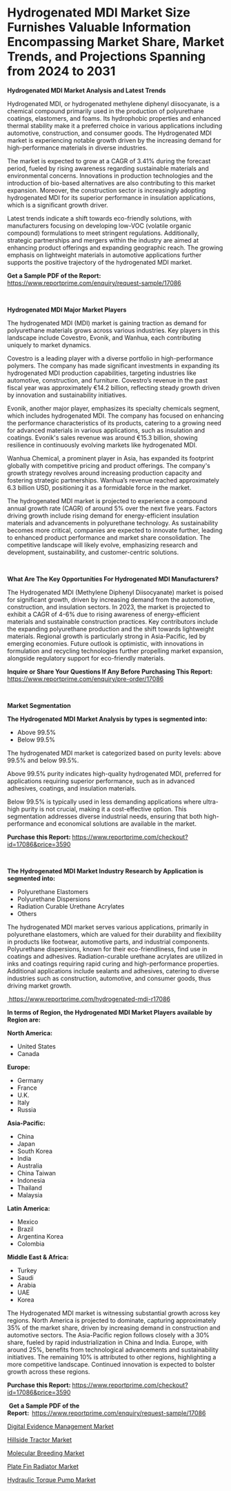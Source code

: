 <p><h1>Hydrogenated MDI Market Size Furnishes Valuable Information Encompassing Market Share, Market Trends, and Projections Spanning from 2024 to 2031</h1></p><p><strong>Hydrogenated MDI Market Analysis and Latest Trends</strong></p>
<p><p>Hydrogenated MDI, or hydrogenated methylene diphenyl diisocyanate, is a chemical compound primarily used in the production of polyurethane coatings, elastomers, and foams. Its hydrophobic properties and enhanced thermal stability make it a preferred choice in various applications including automotive, construction, and consumer goods. The Hydrogenated MDI market is experiencing notable growth driven by the increasing demand for high-performance materials in diverse industries.</p><p>The market is expected to grow at a CAGR of 3.41% during the forecast period, fueled by rising awareness regarding sustainable materials and environmental concerns. Innovations in production technologies and the introduction of bio-based alternatives are also contributing to this market expansion. Moreover, the construction sector is increasingly adopting hydrogenated MDI for its superior performance in insulation applications, which is a significant growth driver.</p><p>Latest trends indicate a shift towards eco-friendly solutions, with manufacturers focusing on developing low-VOC (volatile organic compound) formulations to meet stringent regulations. Additionally, strategic partnerships and mergers within the industry are aimed at enhancing product offerings and expanding geographic reach. The growing emphasis on lightweight materials in automotive applications further supports the positive trajectory of the hydrogenated MDI market.</p></p>
<p><strong>Get a Sample PDF of the Report:&nbsp;</strong> <a href="https://www.reportprime.com/enquiry/request-sample/17086?utm_campaign=1847&utm_medium=2&utm_source=Github&utm_content=ia&utm_term=24112024&utm_id=hydrogenated-mdi">https://www.reportprime.com/enquiry/request-sample/17086</a></p>
<p>&nbsp;</p>
<p><strong>Hydrogenated MDI Major Market Players</strong></p>
<p><p>The hydrogenated MDI (MDI) market is gaining traction as demand for polyurethane materials grows across various industries. Key players in this landscape include Covestro, Evonik, and Wanhua, each contributing uniquely to market dynamics.</p><p>Covestro is a leading player with a diverse portfolio in high-performance polymers. The company has made significant investments in expanding its hydrogenated MDI production capabilities, targeting industries like automotive, construction, and furniture. Covestro’s revenue in the past fiscal year was approximately €14.2 billion, reflecting steady growth driven by innovation and sustainability initiatives.</p><p>Evonik, another major player, emphasizes its specialty chemicals segment, which includes hydrogenated MDI. The company has focused on enhancing the performance characteristics of its products, catering to a growing need for advanced materials in various applications, such as insulation and coatings. Evonik's sales revenue was around €15.3 billion, showing resilience in continuously evolving markets like hydrogenated MDI.</p><p>Wanhua Chemical, a prominent player in Asia, has expanded its footprint globally with competitive pricing and product offerings. The company's growth strategy revolves around increasing production capacity and fostering strategic partnerships. Wanhua’s revenue reached approximately 6.3 billion USD, positioning it as a formidable force in the market.</p><p>The hydrogenated MDI market is projected to experience a compound annual growth rate (CAGR) of around 5% over the next five years. Factors driving growth include rising demand for energy-efficient insulation materials and advancements in polyurethane technology. As sustainability becomes more critical, companies are expected to innovate further, leading to enhanced product performance and market share consolidation. The competitive landscape will likely evolve, emphasizing research and development, sustainability, and customer-centric solutions.</p></p>
<p>&nbsp;</p>
<p><strong>What Are The Key Opportunities For Hydrogenated MDI Manufacturers?</strong></p>
<p><p>The Hydrogenated MDI (Methylene Diphenyl Diisocyanate) market is poised for significant growth, driven by increasing demand from the automotive, construction, and insulation sectors. In 2023, the market is projected to exhibit a CAGR of 4-6% due to rising awareness of energy-efficient materials and sustainable construction practices. Key contributors include the expanding polyurethane production and the shift towards lightweight materials. Regional growth is particularly strong in Asia-Pacific, led by emerging economies. Future outlook is optimistic, with innovations in formulation and recycling technologies further propelling market expansion, alongside regulatory support for eco-friendly materials.</p></p>
<p><strong>Inquire or Share Your Questions If Any Before Purchasing This Report:</strong> <a href="https://www.reportprime.com/enquiry/pre-order/17086?utm_campaign=1847&utm_medium=2&utm_source=Github&utm_content=ia&utm_term=24112024&utm_id=hydrogenated-mdi">https://www.reportprime.com/enquiry/pre-order/17086</a></p>
<p>&nbsp;</p>
<p><strong>Market Segmentation</strong></p>
<p><strong>The Hydrogenated MDI Market Analysis by types is segmented into:</strong></p>
<p><ul><li>Above 99.5%</li><li>Below 99.5%</li></ul></p>
<p><p>The hydrogenated MDI market is categorized based on purity levels: above 99.5% and below 99.5%. </p><p>Above 99.5% purity indicates high-quality hydrogenated MDI, preferred for applications requiring superior performance, such as in advanced adhesives, coatings, and insulation materials. </p><p>Below 99.5% is typically used in less demanding applications where ultra-high purity is not crucial, making it a cost-effective option. This segmentation addresses diverse industrial needs, ensuring that both high-performance and economical solutions are available in the market.</p></p>
<p><strong>Purchase this Report:&nbsp;</strong><a href="https://www.reportprime.com/checkout?id=17086&price=3590&utm_campaign=1847&utm_medium=2&utm_source=Github&utm_content=ia&utm_term=24112024&utm_id=hydrogenated-mdi">https://www.reportprime.com/checkout?id=17086&price=3590</a></p>
<p>&nbsp;</p>
<p><strong>The Hydrogenated MDI Market Industry Research by Application is segmented into:</strong></p>
<p><ul><li>Polyurethane Elastomers</li><li>Polyurethane Dispersions</li><li>Radiation Curable Urethane Acrylates</li><li>Others</li></ul></p>
<p><p>The hydrogenated MDI market serves various applications, primarily in polyurethane elastomers, which are valued for their durability and flexibility in products like footwear, automotive parts, and industrial components. Polyurethane dispersions, known for their eco-friendliness, find use in coatings and adhesives. Radiation-curable urethane acrylates are utilized in inks and coatings requiring rapid curing and high-performance properties. Additional applications include sealants and adhesives, catering to diverse industries such as construction, automotive, and consumer goods, thus driving market growth.</p></p>
<p><a href="https://www.reportprime.com/hydrogenated-mdi-r17086?utm_campaign=1847&utm_medium=2&utm_source=Github&utm_content=ia&utm_term=24112024&utm_id=hydrogenated-mdi">&nbsp;https://www.reportprime.com/hydrogenated-mdi-r17086</a></p>
<p><strong>In terms of Region, the Hydrogenated MDI Market Players available by Region are:</strong></p>
<p>
    <p> <strong> North America: </strong>
        <ul>
            <li>United States</li>
            <li>Canada</li>
        </ul>
        </p> 
    <p> <strong> Europe: </strong>
        <ul>
            <li>Germany</li>
            <li>France</li>
            <li>U.K.</li>
            <li>Italy</li>
            <li>Russia</li>
        </ul>
        </p> 
    <p> <strong> Asia-Pacific: </strong>
        <ul>
            <li>China</li>
            <li>Japan</li>
            <li>South Korea</li>
            <li>India</li>
            <li>Australia</li>
            <li>China Taiwan</li>
            <li>Indonesia</li>
            <li>Thailand</li>
            <li>Malaysia</li>
        </ul>
        </p> 
    <p> <strong> Latin America: </strong>
        <ul>
            <li>Mexico</li>
            <li>Brazil</li>
            <li>Argentina Korea</li>
            <li>Colombia</li>
        </ul>
        </p> 
    <p> <strong> Middle East & Africa: </strong>
        <ul>
            <li>Turkey</li>
            <li>Saudi</li>
            <li>Arabia</li>
            <li>UAE</li>
            <li>Korea</li>
        </ul>
    </p>
    </p>
<p><p>The Hydrogenated MDI market is witnessing substantial growth across key regions. North America is projected to dominate, capturing approximately 35% of the market share, driven by increasing demand in construction and automotive sectors. The Asia-Pacific region follows closely with a 30% share, fueled by rapid industrialization in China and India. Europe, with around 25%, benefits from technological advancements and sustainability initiatives. The remaining 10% is attributed to other regions, highlighting a more competitive landscape. Continued innovation is expected to bolster growth across these regions.</p></p>
<p><strong>Purchase this Report: </strong><a href="https://www.reportprime.com/checkout?id=17086&price=3590&utm_campaign=1847&utm_medium=2&utm_source=Github&utm_content=ia&utm_term=24112024&utm_id=hydrogenated-mdi">https://www.reportprime.com/checkout?id=17086&price=3590</a></p>
<p>&nbsp;<strong>Get a Sample PDF of the Report:&nbsp;&nbsp;</strong><a href="https://www.reportprime.com/enquiry/request-sample/17086?utm_campaign=1847&utm_medium=2&utm_source=Github&utm_content=ia&utm_term=24112024&utm_id=hydrogenated-mdi">https://www.reportprime.com/enquiry/request-sample/17086</a></p>
<p><strong></strong></p>
<p><p><a href="https://issuu.com/reportprime-2/docs/digital-evidence-management-market-_a8f98dfb5be43a?utm_campaign=1847&utm_medium=2&utm_source=Github&utm_content=ia&utm_term=24112024&utm_id=hydrogenated-mdi">Digital Evidence Management Market</a></p><p><a href="https://www.linkedin.com/pulse/hillside-tractor-market-transformation-comparative-analysis-7sj4e?utm_campaign=1847&utm_medium=2&utm_source=Github&utm_content=ia&utm_term=24112024&utm_id=hydrogenated-mdi">Hillside Tractor Market</a></p><p><a href="https://issuu.com/reportprime-2/docs/molecular-breeding-market-size-2030_2992b30bfa72d2?utm_campaign=1847&utm_medium=2&utm_source=Github&utm_content=ia&utm_term=24112024&utm_id=hydrogenated-mdi">Molecular Breeding Market</a></p><p><a href="https://www.linkedin.com/pulse/unveiling-market-trends-global-plate-fin-radiator-growth-ja5ze?utm_campaign=1847&utm_medium=2&utm_source=Github&utm_content=ia&utm_term=24112024&utm_id=hydrogenated-mdi">Plate Fin Radiator Market</a></p><p><a href="https://www.linkedin.com/pulse/emerging-opportunities-challenges-global-hydraulic-torque-kvqxe?utm_campaign=1847&utm_medium=2&utm_source=Github&utm_content=ia&utm_term=24112024&utm_id=hydrogenated-mdi">Hydraulic Torque Pump Market</a></p></p>